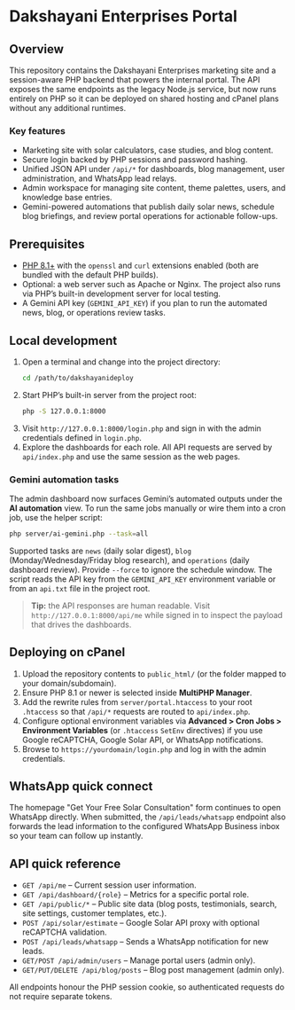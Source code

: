 # Dakshayani Enterprises Portal

## Overview

This repository contains the Dakshayani Enterprises marketing site and a
session-aware PHP backend that powers the internal portal. The API exposes
the same endpoints as the legacy Node.js service, but now runs entirely on
PHP so it can be deployed on shared hosting and cPanel plans without any
additional runtimes.

### Key features
- Marketing site with solar calculators, case studies, and blog content.
- Secure login backed by PHP sessions and password hashing.
- Unified JSON API under `/api/*` for dashboards, blog management, user
  administration, and WhatsApp lead relays.
- Admin workspace for managing site content, theme palettes, users, and
  knowledge base entries.
- Gemini-powered automations that publish daily solar news, schedule blog
  briefings, and review portal operations for actionable follow-ups.

## Prerequisites

- [PHP 8.1+](https://www.php.net/) with the `openssl` and `curl`
  extensions enabled (both are bundled with the default PHP builds).
- Optional: a web server such as Apache or Nginx. The project also runs via
  PHP’s built-in development server for local testing.
- A Gemini API key (`GEMINI_API_KEY`) if you plan to run the automated news,
  blog, or operations review tasks.

## Local development

1. Open a terminal and change into the project directory:
   ```bash
   cd /path/to/dakshayanideploy
   ```
2. Start PHP’s built-in server from the project root:
   ```bash
   php -S 127.0.0.1:8000
   ```
3. Visit `http://127.0.0.1:8000/login.php` and sign in with the admin
   credentials defined in `login.php`.
4. Explore the dashboards for each role. All API requests are served by
   `api/index.php` and use the same session as the web pages.

### Gemini automation tasks

The admin dashboard now surfaces Gemini’s automated outputs under the **AI
automation** view. To run the same jobs manually or wire them into a cron job,
use the helper script:

```bash
php server/ai-gemini.php --task=all
```

Supported tasks are `news` (daily solar digest), `blog` (Monday/Wednesday/Friday
blog research), and `operations` (daily dashboard review). Provide
`--force` to ignore the schedule window. The script reads the API key from the
`GEMINI_API_KEY` environment variable or from an `api.txt` file in the project
root.

> **Tip:** the API responses are human readable. Visit
> `http://127.0.0.1:8000/api/me` while signed in to inspect the payload that
> drives the dashboards.

## Deploying on cPanel

1. Upload the repository contents to `public_html/` (or the folder mapped to
   your domain/subdomain).
2. Ensure PHP 8.1 or newer is selected inside **MultiPHP Manager**.
3. Add the rewrite rules from `server/portal.htaccess` to your root
   `.htaccess` so that `/api/*` requests are routed to `api/index.php`.
4. Configure optional environment variables via **Advanced > Cron Jobs >
   Environment Variables** (or `.htaccess` `SetEnv` directives) if you use
   Google reCAPTCHA, Google Solar API, or WhatsApp notifications.
5. Browse to `https://yourdomain/login.php` and log in with the admin
   credentials.

## WhatsApp quick connect

The homepage "Get Your Free Solar Consultation" form continues to open
WhatsApp directly. When submitted, the `/api/leads/whatsapp` endpoint also
forwards the lead information to the configured WhatsApp Business inbox so
your team can follow up instantly.

## API quick reference

- `GET /api/me` – Current session user information.
- `GET /api/dashboard/{role}` – Metrics for a specific portal role.
- `GET /api/public/*` – Public site data (blog posts, testimonials, search,
  site settings, customer templates, etc.).
- `POST /api/solar/estimate` – Google Solar API proxy with optional
  reCAPTCHA validation.
- `POST /api/leads/whatsapp` – Sends a WhatsApp notification for new leads.
- `GET/POST /api/admin/users` – Manage portal users (admin only).
- `GET/PUT/DELETE /api/blog/posts` – Blog post management (admin only).

All endpoints honour the PHP session cookie, so authenticated requests do
not require separate tokens.
